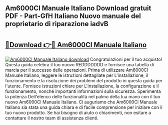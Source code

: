 ## Am6000Cl Manuale Italiano Download gratuit PDF - Part-GfH Italiano Nuovo manuale del proprietario di riparazione iadvB

# <h2><a href="http://dfbpry.blite.top/?on=Am6000Cl+Manuale+Italiano">🔗Download 👉🔴 Am6000Cl Manuale Italiano</a></h2>

[![Am6000Cl Manuale Italiano download](https://i.imgur.com/lujVjoI.png)](http://dfbpry.blite.top/?on=Am6000Cl+Manuale+Italiano)
Congratulazioni per il tuo acquisto! Questa guida celebra il tuo nuovo REDDDDDDD e fornisce una tabella di marcia per il successo delle operazioni. Prima di utilizzare Am6000Cl Manuale Italiano, leggere le istruzioni dettagliate per L'installazione, il funzionamento e la risoluzione dei problemi del prodotto in questa guida per l'utente. Fornisce istruzioni chiare per L'installazione, la configurazione e il funzionamento, nonché importanti informazioni sulla sicurezza. Sperimenta la potenza Dell'elenco delle funzionalità nel palmo della tua mano con il tuo nuovo Am6000Cl Manuale Italiano. Ci auguriamo che Am6000Cl Manuale Italiano sia stata una guida chiara e di facile comprensione per iniziare con il tuo nuovo prodotto. Se hai bisogno di aiuto o chiarimenti, non esitare a contattare il nostro team di assistenza clienti.
